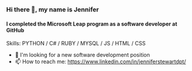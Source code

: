 ### Hi there 👋, my name is Jennifer
#### I completed the Microsoft Leap program as a software developer at GitHub 

Skills: PYTHON / C# / RUBY / MYSQL / JS / HTML / CSS

- 🌱 I'm looking for a new software development position
- 📫 How to reach me: https://www.linkedin.com/in/jenniferstewartdpt/ 

<!---
jlgregg1/jlgregg1 is a ✨ special ✨ repository because its `README.md` (this file) appears on your GitHub profile.
You can click the Preview link to take a look at your changes.
--->
